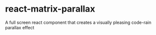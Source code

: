 # react-matrix-parallax
A full screen react component that creates a visually pleasing code-rain parallax effect
